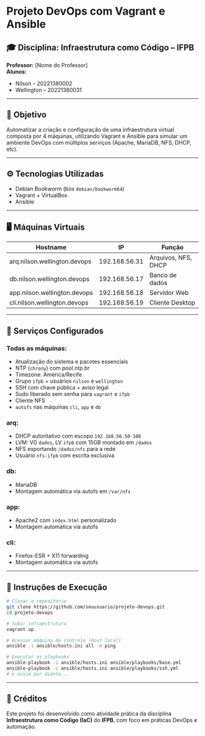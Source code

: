 # Projeto DevOps com Vagrant e Ansible

## 🎓 Disciplina: Infraestrutura como Código – IFPB  
**Professor:** [Nome do Professor]  
**Alunos:**
- Nilson – 20221380002
- Wellington – 20221380031

---

## 📌 Objetivo
Automatizar a criação e configuração de uma infraestrutura virtual composta por 4 máquinas, utilizando Vagrant e Ansible para simular um ambiente DevOps com múltiplos serviços (Apache, MariaDB, NFS, DHCP, etc).

---

## ⚙️ Tecnologias Utilizadas

- Debian Bookworm (box `debian/bookworm64`)
- Vagrant + VirtualBox
- Ansible

---

## 🖥️ Máquinas Virtuais

| Hostname                     | IP                | Função              |
|-----------------------------|-------------------|---------------------|
| arq.nilson.wellington.devops| 192.168.56.31     | Arquivos, NFS, DHCP |
| db.nilson.wellington.devops | 192.168.56.17     | Banco de dados      |
| app.nilson.wellington.devops| 192.168.56.18     | Servidor Web        |
| cli.nilson.wellington.devops| 192.168.56.19     | Cliente Desktop     |

---

## 🧩 Serviços Configurados

### Todas as máquinas:
- Atualização do sistema e pacotes essenciais
- NTP (`chrony`) com pool.ntp.br
- Timezone: America/Recife
- Grupo `ifpb` + usuários `nilson` e `wellington`
- SSH com chave pública + aviso legal
- Sudo liberado sem senha para `vagrant` e `ifpb`
- Cliente NFS
- `autofs` nas máquinas `cli`, `app` e `db`

### arq:
- DHCP autoritativo com escopo `192.168.56.50-100`
- LVM: VG `dados`, LV `ifpb` com 15GB montado em `/dados`
- NFS exportando `/dados/nfs` para a rede
- Usuário `nfs-ifpb` com escrita exclusiva

### db:
- MariaDB
- Montagem automática via autofs em `/var/nfs`

### app:
- Apache2 com `index.html` personalizado
- Montagem automática via autofs

### cli:
- Firefox-ESR + X11 forwarding
- Montagem automática via autofs

---

## 🚀 Instruções de Execução

```bash
# Clonar o repositório
git clone https://github.com/seuusuario/projeto-devops.git
cd projeto-devops

# Subir infraestrutura
vagrant up

# Acessar máquina de controle (host local)
ansible -i ansible/hosts.ini all -m ping

# Executar os playbooks
ansible-playbook -i ansible/hosts.ini ansible/playbooks/base.yml
ansible-playbook -i ansible/hosts.ini ansible/playbooks/ssh.yml
# e assim por diante...
```

---

## 📎 Créditos
Este projeto foi desenvolvido como atividade prática da disciplina **Infraestrutura como Código (IaC)** do **IFPB**, com foco em práticas DevOps e automação.
